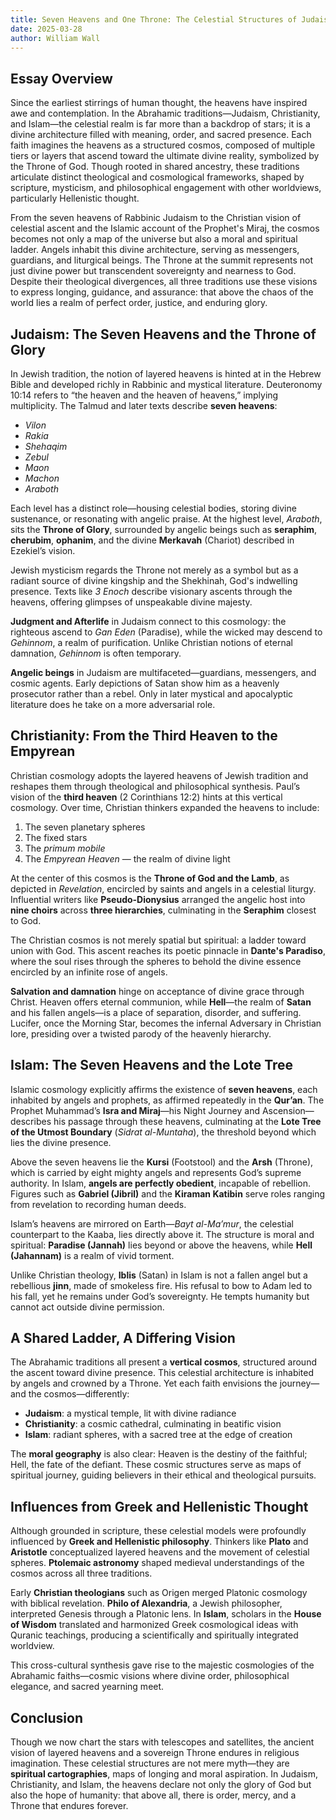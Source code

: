 ```yaml
---
title: Seven Heavens and One Throne: The Celestial Structures of Judaism, Christianity, and Islam
date: 2025-03-28
author: William Wall
---
```


## Essay Overview

Since the earliest stirrings of human thought, the heavens have inspired awe and contemplation. In the Abrahamic traditions—Judaism, Christianity, and Islam—the celestial realm is far more than a backdrop of stars; it is a divine architecture filled with meaning, order, and sacred presence. Each faith imagines the heavens as a structured cosmos, composed of multiple tiers or layers that ascend toward the ultimate divine reality, symbolized by the Throne of God. Though rooted in shared ancestry, these traditions articulate distinct theological and cosmological frameworks, shaped by scripture, mysticism, and philosophical engagement with other worldviews, particularly Hellenistic thought.

From the seven heavens of Rabbinic Judaism to the Christian vision of celestial ascent and the Islamic account of the Prophet's Miraj, the cosmos becomes not only a map of the universe but also a moral and spiritual ladder. Angels inhabit this divine architecture, serving as messengers, guardians, and liturgical beings. The Throne at the summit represents not just divine power but transcendent sovereignty and nearness to God. Despite their theological divergences, all three traditions use these visions to express longing, guidance, and assurance: that above the chaos of the world lies a realm of perfect order, justice, and enduring glory.

## Judaism: The Seven Heavens and the Throne of Glory

In Jewish tradition, the notion of layered heavens is hinted at in the Hebrew Bible and developed richly in Rabbinic and mystical literature. Deuteronomy 10:14 refers to “the heaven and the heaven of heavens,” implying multiplicity. The Talmud and later texts describe **seven heavens**:

- *Vilon*
- *Rakia*
- *Shehaqim*
- *Zebul*
- *Maon*
- *Machon*
- *Araboth*

Each level has a distinct role—housing celestial bodies, storing divine sustenance, or resonating with angelic praise. At the highest level, *Araboth*, sits the **Throne of Glory**, surrounded by angelic beings such as **seraphim**, **cherubim**, **ophanim**, and the divine **Merkavah** (Chariot) described in Ezekiel’s vision.

Jewish mysticism regards the Throne not merely as a symbol but as a radiant source of divine kingship and the Shekhinah, God's indwelling presence. Texts like *3 Enoch* describe visionary ascents through the heavens, offering glimpses of unspeakable divine majesty.

**Judgment and Afterlife** in Judaism connect to this cosmology: the righteous ascend to *Gan Eden* (Paradise), while the wicked may descend to *Gehinnom*, a realm of purification. Unlike Christian notions of eternal damnation, *Gehinnom* is often temporary.

**Angelic beings** in Judaism are multifaceted—guardians, messengers, and cosmic agents. Early depictions of Satan show him as a heavenly prosecutor rather than a rebel. Only in later mystical and apocalyptic literature does he take on a more adversarial role.

## Christianity: From the Third Heaven to the Empyrean

Christian cosmology adopts the layered heavens of Jewish tradition and reshapes them through theological and philosophical synthesis. Paul’s vision of the **third heaven** (2 Corinthians 12:2) hints at this vertical cosmology. Over time, Christian thinkers expanded the heavens to include:

1. The seven planetary spheres
2. The fixed stars
3. The *primum mobile*
4. The *Empyrean Heaven* — the realm of divine light

At the center of this cosmos is the **Throne of God and the Lamb**, as depicted in *Revelation*, encircled by saints and angels in a celestial liturgy. Influential writers like **Pseudo-Dionysius** arranged the angelic host into **nine choirs** across **three hierarchies**, culminating in the **Seraphim** closest to God.

The Christian cosmos is not merely spatial but spiritual: a ladder toward union with God. This ascent reaches its poetic pinnacle in **Dante's Paradiso**, where the soul rises through the spheres to behold the divine essence encircled by an infinite rose of angels.

**Salvation and damnation** hinge on acceptance of divine grace through Christ. Heaven offers eternal communion, while **Hell**—the realm of **Satan** and his fallen angels—is a place of separation, disorder, and suffering. Lucifer, once the Morning Star, becomes the infernal Adversary in Christian lore, presiding over a twisted parody of the heavenly hierarchy.

## Islam: The Seven Heavens and the Lote Tree

Islamic cosmology explicitly affirms the existence of **seven heavens**, each inhabited by angels and prophets, as affirmed repeatedly in the **Qur’an**. The Prophet Muhammad’s **Isra and Miraj**—his Night Journey and Ascension—describes his passage through these heavens, culminating at the **Lote Tree of the Utmost Boundary** (*Sidrat al-Muntaha*), the threshold beyond which lies the divine presence.

Above the seven heavens lie the **Kursi** (Footstool) and the **Arsh** (Throne), which is carried by eight mighty angels and represents God’s supreme authority. In Islam, **angels are perfectly obedient**, incapable of rebellion. Figures such as **Gabriel (Jibril)** and the **Kiraman Katibin** serve roles ranging from revelation to recording human deeds.

Islam’s heavens are mirrored on Earth—*Bayt al-Ma’mur*, the celestial counterpart to the Kaaba, lies directly above it. The structure is moral and spiritual: **Paradise (Jannah)** lies beyond or above the heavens, while **Hell (Jahannam)** is a realm of vivid torment.

Unlike Christian theology, **Iblis** (Satan) in Islam is not a fallen angel but a rebellious **jinn**, made of smokeless fire. His refusal to bow to Adam led to his fall, yet he remains under God’s sovereignty. He tempts humanity but cannot act outside divine permission.

## A Shared Ladder, A Differing Vision

The Abrahamic traditions all present a **vertical cosmos**, structured around the ascent toward divine presence. This celestial architecture is inhabited by angels and crowned by a Throne. Yet each faith envisions the journey—and the cosmos—differently:

- **Judaism**: a mystical temple, lit with divine radiance
- **Christianity**: a cosmic cathedral, culminating in beatific vision
- **Islam**: radiant spheres, with a sacred tree at the edge of creation

The **moral geography** is also clear: Heaven is the destiny of the faithful; Hell, the fate of the defiant. These cosmic structures serve as maps of spiritual journey, guiding believers in their ethical and theological pursuits.

## Influences from Greek and Hellenistic Thought

Although grounded in scripture, these celestial models were profoundly influenced by **Greek and Hellenistic philosophy**. Thinkers like **Plato** and **Aristotle** conceptualized layered heavens and the movement of celestial spheres. **Ptolemaic astronomy** shaped medieval understandings of the cosmos across all three traditions.

Early **Christian theologians** such as Origen merged Platonic cosmology with biblical revelation. **Philo of Alexandria**, a Jewish philosopher, interpreted Genesis through a Platonic lens. In **Islam**, scholars in the **House of Wisdom** translated and harmonized Greek cosmological ideas with Quranic teachings, producing a scientifically and spiritually integrated worldview.

This cross-cultural synthesis gave rise to the majestic cosmologies of the Abrahamic faiths—cosmic visions where divine order, philosophical elegance, and sacred yearning meet.

## Conclusion

Though we now chart the stars with telescopes and satellites, the ancient vision of layered heavens and a sovereign Throne endures in religious imagination. These celestial structures are not mere myth—they are **spiritual cartographies**, maps of longing and moral aspiration. In Judaism, Christianity, and Islam, the heavens declare not only the glory of God but also the hope of humanity: that above all, there is order, mercy, and a Throne that endures forever.

